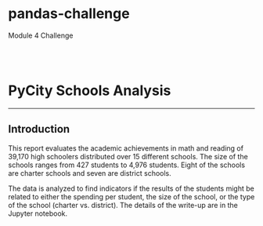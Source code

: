 # pandas-challenge
Module 4 Challenge

<br /><br />
# PyCity Schools Analysis


  
---

## Introduction
This report evaluates the academic achievements in math and reading of 39,170 high schoolers distributed over 15 different schools.
The size of the schools ranges from 427 students to 4,976 students. Eight of the schools are charter schools and seven are district schools.

The data is analyzed to find indicators if the results of the students might be related to either the spending per student, the size of the school, or the type of the school (charter vs. district).
The details of the write-up are in the Jupyter notebook.
